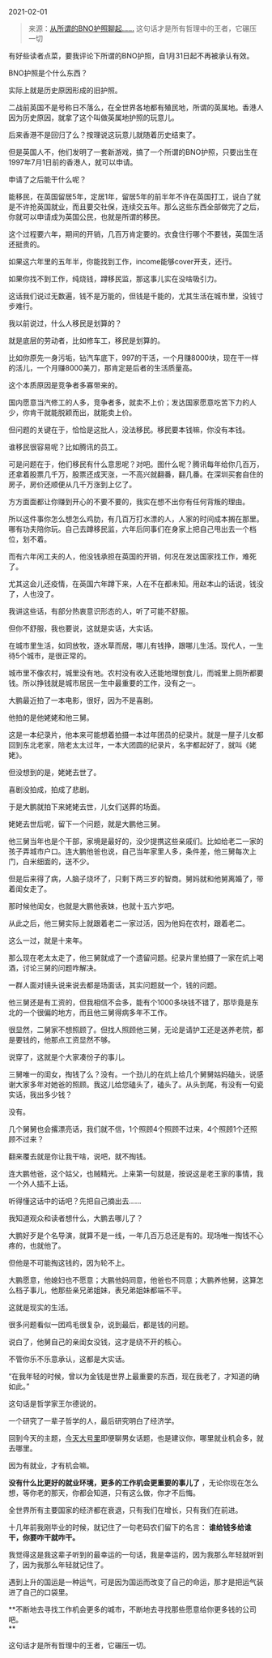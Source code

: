 2021-02-01

> 来源：[从所谓的BNO护照聊起......](http://mp.weixin.qq.com/s?__biz=MzU3NDc5Nzc0NQ==&mid=2247499250&idx=1&sn=aec5fdb6043bb0a888f4de2c3253a201&chksm=fd2e5f2cca59d63acbfe7772282134dc49cbe66686d9f57b3c5e1597c64fd9457b79142b8d0c&scene=27#wechat_redirect)
> 这句话才是所有哲理中的王者，它碾压一切

有好些读者点菜，要我评论下所谓的BNO护照，自1月31日起不再被承认有效。  

  

BNO护照是个什么东西？  

  

实际上就是历史原因形成的旧护照。

  

二战前英国不是号称日不落么，在全世界各地都有殖民地，所谓的英属地。香港人因为历史原因，就拿了这个叫做英属地护照的玩意儿。

  

后来香港不是回归了么？按理说这玩意儿就随着历史结束了。  

  

但是英国人不，他们发明了一套新游戏，搞了一个所谓的BNO护照，只要出生在1997年7月1日前的香港人，就可以申请。

  

申请了之后能干什么呢？  

  

能移民，在英国留居5年，定居1年，留居5年的前半年不许在英国打工，说白了就是不许抢英国就业，而且要交社保，连续交五年。那么这些东西全部做完了之后，你就可以申请成为英国公民，也就是所谓的移民。

  

这个过程要六年，期间的开销，几百万肯定要的。衣食住行哪个不要钱，英国生活还挺贵的。  

  

如果这六年里的五年半，你能找到工作，income能够cover开支，还行。  

  

如果你找不到工作，纯烧钱，蹲移民监，那这事儿实在没啥吸引力。

  

这话我们说过无数遍，钱不是万能的，但钱是千能的，尤其生活在城市里，没钱寸步难行。  

  

我以前说过，什么人移民是划算的？  

  

就是底层的劳动者，比如修车工，移民是划算的。

  

比如你原先一身污垢，钻汽车底下，997的干活，一个月赚8000块，现在干一样的活儿，一个月赚8000美刀，那肯定是后者的生活质量高。  

  

这个本质原因是竞争者多寡带来的。  

  

国内愿意当汽修工的人多，竞争者多，就卖不上价；发达国家愿意吃苦下力的人少，你肯干就能脱颖而出，就能卖上价。

  

但问题的关键在于，恰恰是这批人，没法移民。移民要本钱嘛，你没有本钱。  

  

谁移民很容易呢？比如腾讯的员工。

  

可是问题在于，他们移民有什么意思呢？对吧。图什么呢？腾讯每年给你几百万，还拿着股票几千万，股票还成天涨，一不高兴就翻番，翻几番。在深圳买套自住的房子，房价还顺便从几千万涨到上亿了。

  

方方面面都让你赚到开心的不要不要的，我实在想不出你有任何背叛的理由。

  

所以这件事你怎么想怎么鸡肋，有几百万打水漂的人，人家的时间成本搁在那里。哪有功夫陪你玩。自己去蹲移民监，六年后同事们在身家上把自己甩出去一个档位，划不着。  

  

而有六年闲工夫的人，他没钱承担在英国的开销，何况在发达国家找工作，难死了。  

  

尤其这会儿还疫情，在英国六年蹲下来，人在不在都未知。用赵本山的话说，钱没了，人也没了。  

  

我讲这些话，有部分热衷意识形态的人，听了可能不舒服。  

  

但你不舒服，我也要说，这就是实话，大实话。  

  

在城市里生活，如同放牧，逐水草而居，哪儿有钱挣，跟哪儿生活。现代人，一生待5个城市，是很正常的。

  

城市里不像农村，城里没有地。农村没有收入还能地理刨食儿，而城里上厕所都要钱。所以挣钱就是城市居民一生中最重要的工作，没有之一。

  

大鹏最近拍了一本电影，很好，因为不是喜剧。  

  

他拍的是他姥姥和他三舅。

  

这是一本纪录片，他本来可能想着拍摄一本过年团员的纪录片。就是一屋子儿女都回到东北老家，陪老太太过年，一本大团圆的纪录片，名字都起好了，就叫《姥姥》。  

  

但没想到的是，姥姥去世了。

  

喜剧没拍成，拍成了悲剧。  

  

于是大鹏就拍下来姥姥去世，儿女们送葬的场面。  

  

姥姥去世后呢，留下一个问题，就是大鹏他三舅。  

  

他三舅当年也是个干部，家境是最好的，没少提携这些亲戚们。比如给老二一家的孩子弄城市户口。连大鹏他爸也说，自己当年家里人多，条件差，他三舅每次上门，白米细面的，送不少。  

  

但是后来得了病，人脑子烧坏了，只剩下两三岁的智商。舅妈就和他舅离婚了，带着闺女走了。  

  

那时候他闺女，也就是大鹏他表妹，也就十五六岁吧。  

  

从此之后，他三舅实际上就跟着老二一家过活，因为他妈在农村，跟着老二。  

  

这么一过，就是十来年。  

  

那么现在老太太走了，他三舅就成了一个遗留问题。纪录片里拍摄了一家在炕上喝酒，讨论三舅的问题咋解决。  

  

一群人面对镜头说来说去都是场面话，其实问题就一个，钱的问题。  

  

他三舅还是有工资的，但我相信不会多，能有个1000多块钱不错了，那毕竟是东北的一个很偏的地方，而且他三舅得病多年不工作。  

  

很显然，二舅家不想照顾了。但找人照顾他三舅，无论是请护工还是送养老院，都是要钱的，他那点工资显然不够。  

  

说穿了，这就是个大家凑份子的事儿。

  

三舅唯一的闺女，掏钱了么？没有。一个劲儿的在炕上给几个舅舅姑妈磕头，说感谢大家多年对她爸的照顾。我这儿给您磕头了，磕头了。从头到尾，有没有一句瓷实话，我出多少钱？  

  

没有。

  

几个舅舅也会撂漂亮话，我们就不信，1个照顾4个照顾不过来，4个照顾1个还照顾不过来？  

  

翻来覆去就是你让我干啥，说吧，就不掏钱。

  

连大鹏他爸，这个姑父，也贼精光。上来第一句就是，按说这是老王家的事情，我一个外人插不上话。  

  

听得懂这话中的话吧？先把自己摘出去......  

  

我知道观众和读者想什么，大鹏去哪儿了？

  

大鹏好歹是个名导演，就算不是一线，一年几百万总还是有的。现场唯一掏钱不心疼的，也就他了。

  

但他是不可能掏这钱的，因为轮不上。

  

大鹏愿意，他媳妇也不愿意；大鹏他妈同意，他爸也不同意；大鹏养他舅，这算怎么档子事儿，他那些亲兄弟姐妹，表兄弟姐妹都端不平。

  

这就是现实的生活。  

  

很多问题看似一团鸡毛很复杂，说到最后，都是钱的问题。  

  

说白了，他舅自己的亲闺女没钱，这才是绕不开的核心。

  

不管你乐不乐意承认，这都是大实话。  

  

“在我年轻的时候，曾以为金钱是世界上最重要的东西，现在我老了，才知道的确如此。”

  

这句话是哲学家王尔德说的。

  

一个研究了一辈子哲学的人，最后研究明白了经济学。  

  

回到今天的主题，[今天大号里](http://mp.weixin.qq.com/s?__biz=MzU0MjYwNDU2Mw==&mid=2247496257&idx=1&sn=784163644f9f6faa8c988ead7eae823f&chksm=fb1a9e3dcc6d172b100c856045ea1f0ad2e881273da13d7ba2728de38df3a98e3e298f83a1cf&scene=21#wechat_redirect)即便聊男女话题，也是建议你，哪里就业机会多，就去哪里。

  

因为有就业，才有机会嘛。

  

 **没有什么比更好的就业环境，更多的工作机会更重要的事儿了** ，无论你现在怎么想，等你老的那天，你都会知道，只有这么做，你才不后悔。  

  

全世界所有主要国家的经济都在衰退，只有我们在增长，只有我们在前进。  

  

十几年前我刚毕业的时候，就记住了一句老码农们留下的名言： **谁给钱多给谁干，你要咋干就咋干。**

  

我觉得这是我这辈子听到的最幸运的一句话，我是幸运的，因为我那么年轻就听到了，因为我那么年轻就记住了。  

  

遇到上升的国运是一种运气，可是因为国运而改变了自己的命运，那才是把运气装进了自己的口袋里。  

  

 **不断地去寻找工作机会更多的城市，不断地去寻找那些愿意给你更多钱的公司吧。  
**

  

这句话才是所有哲理中的王者，它碾压一切。


